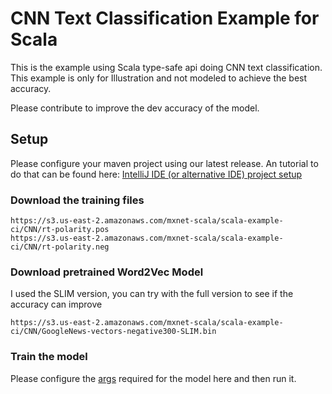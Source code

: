<!--- Licensed to the Apache Software Foundation (ASF) under one -->
<!--- or more contributor license agreements.  See the NOTICE file -->
<!--- distributed with this work for additional information -->
<!--- regarding copyright ownership.  The ASF licenses this file -->
<!--- to you under the Apache License, Version 2.0 (the -->
<!--- "License"); you may not use this file except in compliance -->
<!--- with the License.  You may obtain a copy of the License at -->

<!---   http://www.apache.org/licenses/LICENSE-2.0 -->

<!--- Unless required by applicable law or agreed to in writing, -->
<!--- software distributed under the License is distributed on an -->
<!--- "AS IS" BASIS, WITHOUT WARRANTIES OR CONDITIONS OF ANY -->
<!--- KIND, either express or implied.  See the License for the -->
<!--- specific language governing permissions and limitations -->
<!--- under the License. -->

# CNN Text Classification Example for Scala
This is the example using Scala type-safe api doing CNN text classification. 
This example is only for Illustration and not modeled to achieve the best accuracy.

Please contribute to improve the dev accuracy of the model.

## Setup

Please configure your maven project using our latest release. An tutorial to do that can be found here:
[IntelliJ IDE (or alternative IDE) project setup](http://mxnet.incubator.apache.org/tutorials/scala/mxnet_scala_on_intellij.html)

### Download the training files
```$xslt
https://s3.us-east-2.amazonaws.com/mxnet-scala/scala-example-ci/CNN/rt-polarity.pos
https://s3.us-east-2.amazonaws.com/mxnet-scala/scala-example-ci/CNN/rt-polarity.neg
```
### Download pretrained Word2Vec Model
I used the SLIM version, you can try with the full version to see if the accuracy can improve
```$xslt
https://s3.us-east-2.amazonaws.com/mxnet-scala/scala-example-ci/CNN/GoogleNews-vectors-negative300-SLIM.bin
```
### Train the model
Please configure the [args](https://github.com/apache/incubator-mxnet/blob/scala-package/examples/src/main/scala/org/apache/mxnet/examples/cnntextclassification/CNNTextClassification.scala#L299-L312) required for the model here and then run it.